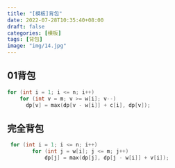 ```yaml
---
title: "[模板]背包"
date: 2022-07-28T10:35:40+08:00
draft: false
categories:	[模板]
tags: [背包]
image: "img/14.jpg"
---
```



## 01背包

```cpp
for (int i = 1; i <= n; i++)
    for (int v = m; v >= w[i]; v--)
      dp[v] = max(dp[v - w[i]] + c[i], dp[v]);
```


## 完全背包

```cpp
 for (int i = 1; i <= n; i++)
        for (int j = w[i]; j <= m; j++)
            dp[j] = max(dp[j], dp[j - w[i]] + v[i]);
```



